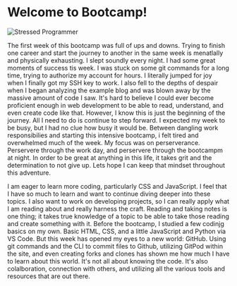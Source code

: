 # Welcome to Bootcamp!

![Stressed Programmer](sadcoder.jpeg)


The first week of this bootcamp was full of ups and downs. Trying to finish one career and start the journey to another in the same week is menatlally and physically exhausting. I slept soundly every night. I had some great moments of success tis week. I was stuck on some git commands for a long time, trying to authorize my account for hours. I literally jumped for joy when I finally got my SSH key to work. I also fell to the depths of despair when I began analyzing the example blog and was blown away by the massive amount of code I saw. It's hard to believe I could ever become proficient enough in web development to be able to read, understand, and even create code like that. However, I know this is just the beginning of the journey. All I need to do is continue to step forward. I expected my week to be busy, but I had no clue how busy it would be. Between dangling work responsibilies and starting this intensive bootcamp, i felt tired and overwhelmed much of the week. My focus was on perserverance. Perservere through the work day, and perservere through the bootcampm at night. In order to be great at anything in this life, it takes grit and the determination to not give up. Lets hope I can keep that mindset throughout this adventure.

I am eager to learn more coding, particularly CSS and JavaScript. I feel that I have so much to learn and want to continue diving deeper into these topics. I also want to work on developing projects, so I can really apply what I am reading about and really harness the craft. Reading and taking notes is one thing; it takes true knowledge of a topic to be able to take those reading and create something with it. Before the bootcamp, I studied a few codinjg basics on my own. Basic HTML, CSS, and a little JavaScript and Python via VS Code. But this week has opened my eyes to a new world: GitHub. Using git commands and the CLI to commit files to Github, utilizing GitPod within the site, and even creating forks and clones has shown me how much I have to learn about this world. It's not all about knowing the code. It's also colalboration, connection with others, and utilizing all the various tools and resources that are out there.


